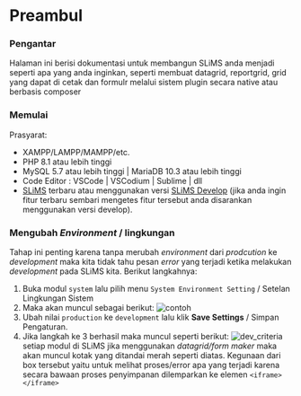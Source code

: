 # Preambul
### Pengantar
Halaman ini berisi dokumentasi untuk membangun SLiMS anda menjadi seperti apa yang anda inginkan, seperti membuat datagrid, reportgrid, grid yang dapat di cetak dan formulr melalui sistem plugin secara native atau berbasis composer

### Memulai
Prasyarat:
* XAMPP/LAMPP/MAMPP/etc.
* PHP 8.1 atau lebih tinggi
* MySQL 5.7 atau lebih tinggi | MariaDB 10.3 atau lebih tinggi
* Code Editor : VSCode | VSCodium | Sublime | dll
* [SLiMS](https://github.com/slims/slims9_bulian/releases) terbaru atau menggunakan versi [SLiMS Develop](https://github.com/slims/slims9_bulian/tree/develop) (jika anda ingin fitur terbaru sembari mengetes fitur tersebut anda disarankan menggunakan versi develop).

### Mengubah *Environment* / lingkungan
Tahap ini penting karena tanpa merubah *environment* dari *prodcution* ke *development* maka kita tidak tahu pesan *error* yang terjadi ketika melakukan *development* pada SLiMS kita. Berikut langkahnya:
1. Buka modul ``` system ``` lalu pilih menu ``` System Environment Setting ``` / Setelan Lingkungan Sistem
2. Maka akan muncul sebagai berikut: ![contoh](/img/plugin-01-env-change.png)
3. Ubah nilai ``` production ``` ke ``` development ``` lalu klik **Save Settings** /  Simpan Pengaturan.
4. Jika langkah ke 3 berhasil maka muncul seperti berikut:
![dev_criteria](/img/plugin-01-intro-env-save-criteria.png)
setiap modul di SLiMS jika menggunakan *datagrid/form maker* maka akan muncul kotak yang ditandai merah seperti diatas. Kegunaan dari box tersebut yaitu untuk melihat proses/error apa yang terjadi karena secara bawaan proses penyimpanan dilemparkan ke elemen ```<iframe></iframe>```
